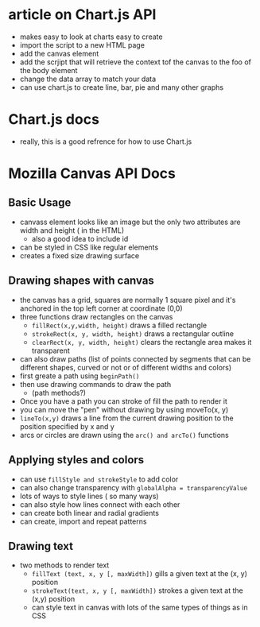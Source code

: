 # article on Chart.js API

* makes easy to look at charts easy to create
* import the script to a new HTML page
* add the canvas element
* add the scrjipt that will retrieve the context tof the canvas to the foo of the body element
* change the data array to match your data
* can use chart.js to create line, bar, pie and many other graphs

# Chart.js docs

* really, this is a good refrence for how to use Chart.js

# Mozilla Canvas API Docs
## Basic Usage
* canvass element looks like an image but the only two attributes are width and height ( in the HTML)
    * also a good idea to include id
* can be styled in CSS like regular elements
* creates a fixed size drawing surface

## Drawing shapes with canvas

* the canvas has a grid, squares are normally 1 square pixel and it's anchored in the top left corner at coordinate (0,0)
* three functions draw rectangles on the canvas
    * ```fillRect(x,y,width, height)``` draws a filled rectangle
    * ```strokeRect(x, y, width, height)``` draws a rectangular outline
    * ```clearRect(x, y, width, height)``` clears the rectangle area makes it transparent
* can also draw paths (list of points connected by segments that can be different shapes, curved or not or of different widths and colors)
* first greate a path using ```beginPath()```
* then use drawing commands to draw the path
    * (path methods?)
* Once you have a path you can stroke of fill the path to render it
* you can move the "pen" without drawing by using moveTo(x, y)
* ```lineTo(x,y)``` draws a line from the current drawing position to the position specified by x and y
* arcs or circles are drawn using the ```arc() and arcTo()``` functions

## Applying styles and colors
* can use ```fillStyle and strokeStyle``` to add color
* can also change transparency with ```globalAlpha = transparencyValue```
* lots of ways to style lines ( so many ways)
* can also style how lines connect with each other
* can create both linear and radial gradients
* can create, import and repeat patterns

## Drawing text

* two methods to render text
    * ```fillText (text, x, y [, maxWidth])``` gills a given text at the (x, y) position
    * ```strokeText(text, x, y [, maxWidth])``` strokes a given text at the (x,y) position
    * can style text in canvas with lots of the same types of things as in CSS